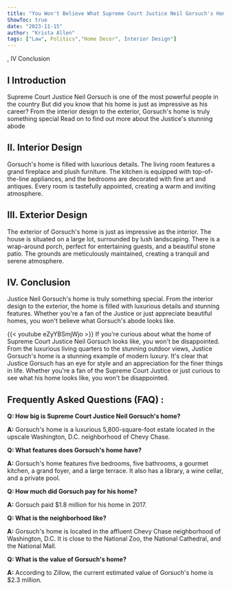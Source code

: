 ```yaml
---
title: "You Won't Believe What Supreme Court Justice Neil Gorsuch's Home Looks Like!"
ShowToc: true 
date: "2023-11-15"
author: "Krista Allen" 
tags: ["Law", Politics","Home Decor", Interior Design"]
---
```

, IV Conclusion

## I Introduction

Supreme Court Justice Neil Gorsuch is one of the most powerful people in the country But did you know that his home is just as impressive as his career? From the interior design to the exterior, Gorsuch's home is truly something special Read on to find out more about the Justice's stunning abode 

## II. Interior Design

Gorsuch's home is filled with luxurious details. The living room features a grand fireplace and plush furniture. The kitchen is equipped with top-of-the-line appliances, and the bedrooms are decorated with fine art and antiques. Every room is tastefully appointed, creating a warm and inviting atmosphere. 

## III. Exterior Design

The exterior of Gorsuch's home is just as impressive as the interior. The house is situated on a large lot, surrounded by lush landscaping. There is a wrap-around porch, perfect for entertaining guests, and a beautiful stone patio. The grounds are meticulously maintained, creating a tranquil and serene atmosphere. 

## IV. Conclusion

Justice Neil Gorsuch's home is truly something special. From the interior design to the exterior, the home is filled with luxurious details and stunning features. Whether you're a fan of the Justice or just appreciate beautiful homes, you won't believe what Gorsuch's abode looks like.

{{< youtube eZyYBSmjWjo >}} 
If you're curious about what the home of Supreme Court Justice Neil Gorsuch looks like, you won't be disappointed. From the luxurious living quarters to the stunning outdoor views, Justice Gorsuch's home is a stunning example of modern luxury. It's clear that Justice Gorsuch has an eye for style and an appreciation for the finer things in life. Whether you're a fan of the Supreme Court Justice or just curious to see what his home looks like, you won't be disappointed.

## Frequently Asked Questions (FAQ) :
**Q: How big is Supreme Court Justice Neil Gorsuch's home?**

**A:** Gorsuch's home is a luxurious 5,800-square-foot estate located in the upscale Washington, D.C. neighborhood of Chevy Chase.

**Q: What features does Gorsuch's home have?**

**A:** Gorsuch's home features five bedrooms, five bathrooms, a gourmet kitchen, a grand foyer, and a large terrace. It also has a library, a wine cellar, and a private pool.

**Q: How much did Gorsuch pay for his home?**

**A:** Gorsuch paid $1.8 million for his home in 2017.

**Q: What is the neighborhood like?**

**A:** Gorsuch's home is located in the affluent Chevy Chase neighborhood of Washington, D.C. It is close to the National Zoo, the National Cathedral, and the National Mall.

**Q: What is the value of Gorsuch's home?**

**A:** According to Zillow, the current estimated value of Gorsuch's home is $2.3 million.



